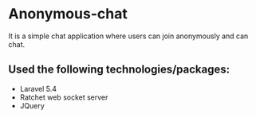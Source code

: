 # Anonymous-chat

It is a simple chat application where users can join anonymously and can chat.

## Used the following technologies/packages: ##
* Laravel 5.4
* Ratchet web socket server
* JQuery
